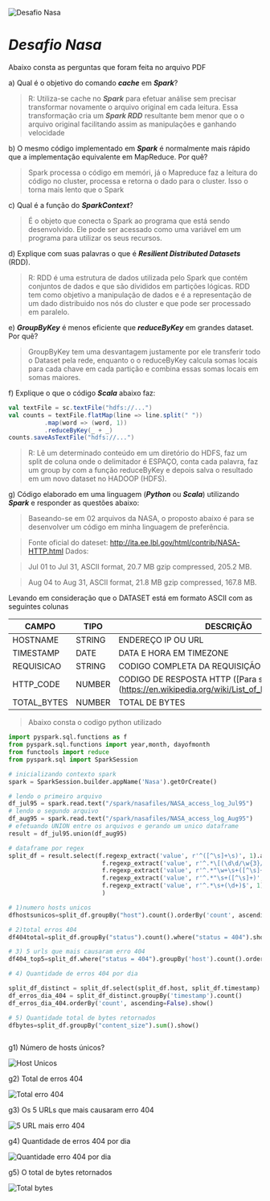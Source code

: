 ![Desafio Nasa](https://vdmedia.elpais.com/elpaistop/201810/27/2018102792523258_1540625246_video_1540625166.jpg)
# ***Desafio Nasa***

Abaixo consta as perguntas que foram feita no arquivo PDF

a) Qual é o objetivo do comando ***cache*** em ***Spark***?

>R: Utiliza-se cache no ***Spark*** para efetuar análise sem precisar transformar novamente o arquivo original em cada leitura. Essa transformação cria um ***Spark RDD*** resultante bem menor que o o arquivo original facilitando assim as manipulações e ganhando velocidade

b) O mesmo código implementado em ***Spark*** é normalmente mais rápido que a implementação equivalente em MapReduce. Por quê?

> Spark processa o código em memóri, já o Mapreduce faz a leitura do código no cluster, processa e retorna o dado para o cluster. Isso o torna mais lento que o Spark

c) Qual é a função do ***SparkContext***?

> É o objeto que conecta o Spark ao programa que está sendo desenvolvido. Ele pode ser acessado como uma variável em um programa para utilizar os seus recursos.

d) Explique com suas palavras o que é ***Resilient Distributed Datasets*** (RDD).

>R: RDD é uma estrutura de dados utilizada pelo Spark que contém conjuntos de dados e que são divididos em partições lógicas. RDD tem como objetivo a manipulação de dados e é a representação de um dado distribuido nos nós do cluster e que pode ser processado em paralelo.

e) ***GroupByKey*** é menos eficiente que ***reduceByKey*** em grandes dataset. Por quê?

>GroupByKey tem uma desvantagem justamente por ele transferir todo o Dataset pela rede, enquanto o o reduceByKey calcula somas locais para cada chave em cada partição e combina essas somas locais em somas maiores.

f) Explique o que o código ***Scala*** abaixo faz:

```scala
val textFile = sc.textFile("hdfs://...")
val counts = textFile.flatMap(line => line.split(" "))
          .map(word => (word, 1))
          .reduceByKey(_ + _)
counts.saveAsTextFile("hdfs://...")
```

>R: Lê um determinado conteúdo em um diretório do HDFS, faz um split de coluna onde o delimitador é ESPAÇO, conta cada palavra, faz um group by com a função reduceByKey e depois salva o resultado em um novo dataset no HADOOP (HDFS).

g) Código elaborado em uma linguagem (***Python*** ou ***Scala***) utilizando ***Spark*** e responder as questões abaixo:

>Baseando-se em 02 arquivos da NASA, o proposto abaixo é para se desenvolver um código em minha linguagem de preferência.

>Fonte oficial do dateset: http://ita.ee.lbl.gov/html/contrib/NASA-HTTP.html
Dados:

>Jul 01 to Jul 31, ASCII format, 20.7 MB gzip compressed, 205.2 MB.

>Aug 04 to Aug 31, ASCII format, 21.8 MB gzip compressed, 167.8 MB.

Levando em consideração que o DATASET está em formato ASCII com as seguintes colunas

CAMPO|TIPO|DESCRIÇÃO
---|---|---
HOSTNAME|STRING|ENDEREÇO IP OU URL
TIMESTAMP|DATE| DATA E HORA EM TIMEZONE
REQUISICAO|STRING| CODIGO COMPLETA DA REQUISIÇÃO
HTTP_CODE|NUMBER| CODIGO DE RESPOSTA HTTP ([Para saber mais])(https://en.wikipedia.org/wiki/List_of_HTTP_status_codes)
TOTAL_BYTES|NUMBER|TOTAL DE BYTES

>Abaixo consta o codigo python utilizado

```python
import pyspark.sql.functions as f
from pyspark.sql.functions import year,month, dayofmonth
from functools import reduce
from pyspark.sql import SparkSession

# inicializando contexto spark
spark = SparkSession.builder.appName('Nasa').getOrCreate()

# lendo o primeiro arquivo 
df_jul95 = spark.read.text("/spark/nasafiles/NASA_access_log_Jul95")
# lendo o segundo arquivo
df_aug95 = spark.read.text("/spark/nasafiles/NASA_access_log_Aug95")
# efetuando UNION entre os arquivos e gerando um unico dataframe
result = df_jul95.union(df_aug95)

# dataframe por regex
split_df = result.select(f.regexp_extract('value', r'^([^\s]+\s)', 1).alias('host'),
                          f.regexp_extract('value', r'^.*\[(\d\d/\w{3}/\d{4}:\d{2}:\d{2}:\d{2} -\d{4})]', 1).alias('timestamp'),
                          f.regexp_extract('value', r'^.*"\w+\s+([^\s]+)\s+HTTP.*"', 1).alias('path'),
                          f.regexp_extract('value', r'^.*"\s+([^\s]+)', 1).cast('integer').alias('status'),
                          f.regexp_extract('value', r'^.*\s+(\d+)$', 1).cast('integer').alias('content_size')
                          )

# 1)numero hosts unicos
dfhostsunicos=split_df.groupBy("host").count().orderBy('count', ascending=False).show(truncate=False)                        

# 2)total erros 404
df404total=split_df.groupBy("status").count().where("status = 404").show()

# 3) 5 urls que mais causaram erro 404
df404_top5=split_df.where("status = 404").groupBy('host').count().orderBy('count', ascending=False).show(n=5)

# 4) Quantidade de erros 404 por dia

split_df_distinct = split_df.select(split_df.host, split_df.timestamp).distinct().where("status = 404") # Cria um dataset de timestamp com distinct
df_erros_dia_404 = split_df_distinct.groupBy('timestamp').count()
df_erros_dia_404.orderBy('count', ascending=False).show()

# 5) Quantidade total de bytes retornados
dfbytes=split_df.groupBy("content_size").sum().show()



```

g1) Número de hosts únicos?

![Host Unicos](https://github.com/sumifit/desafionasa/blob/master/1-Hostunicos.PNG)

g2) Total de erros 404

![Total erro 404](https://github.com/sumifit/desafionasa/blob/master/2-total_erros_404.PNG)

g3) Os 5 URLs que mais causaram erro 404

![5 URL mais erro 404](https://github.com/sumifit/desafionasa/blob/master/3-As5URLs_mais_erro_404.PNG)

g4) Quantidade de erros 404 por dia

![Quantidade erro 404 por dia](https://github.com/sumifit/desafionasa/blob/master/4-QuantidadeErros404PorDia.PNG)

g5) O total de bytes retornados

![Total bytes](https://github.com/sumifit/desafionasa/blob/master/5-Total_bytes_retornados.PNG)

